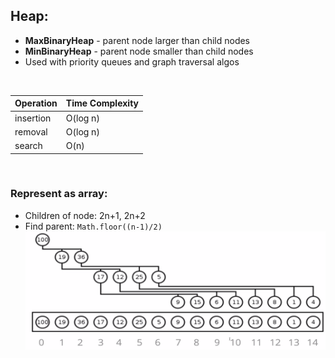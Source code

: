 ## Heap:
- <b>MaxBinaryHeap</b> - parent node larger than child nodes
- <b>MinBinaryHeap</b> - parent node smaller than child nodes
- Used with priority queues and graph traversal algos
<br>

| Operation    | Time Complexity | 
| ------------ | --------------- |
|insertion     | O(log n)        | 	
|removal   	    | O(log n)        |			
|search       | O(n)        |

<br>

### Represent as array:
- Children of node: 2n+1, 2n+2
- Find parent: `Math.floor((n-1)/2)`
![7eeab70b6d551da6632a05b8704ee29c.png](../../../_resources/7eeab70b6d551da6632a05b8704ee29c.png)